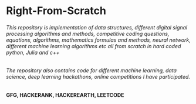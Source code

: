 # Right-From-Scratch
###### This repository is implementation of data structures, different digital signal processing algorithms and methods, competitive coding questions, equations, algorithms, mathematics formulas and methods, neural network, different machine learning algorithms etc all from scratch in hard coded python, Julia and c++ 
###### The repository also contains code for different machine learning, data science, deep learning hackathons, online competitions I have participated.   
#### GFG, HACKERANK, HACKEREARTH, LEETCODE
